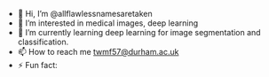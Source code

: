 - 👋 Hi, I’m @allflawlessnamesaretaken
- 👀 I’m interested in medical images, deep learning
- 🌱 I’m currently learning deep learning for image segmentation and classification.
- 📫 How to reach me twmf57@durham.ac.uk
- ⚡ Fun fact: 

<!---
allflawlessnamesaretaken/allflawlessnamesaretaken is a ✨ special ✨ repository because its `README.md` (this file) appears on your GitHub profile.
You can click the Preview link to take a look at your changes.
--->
